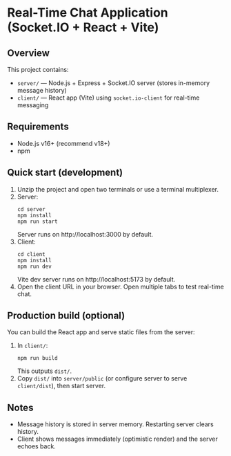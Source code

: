 # Real-Time Chat Application (Socket.IO + React + Vite)

## Overview
This project contains:
- `server/` — Node.js + Express + Socket.IO server (stores in-memory message history)
- `client/` — React app (Vite) using `socket.io-client` for real-time messaging

## Requirements
- Node.js v16+ (recommend v18+)
- npm

## Quick start (development)
1. Unzip the project and open two terminals or use a terminal multiplexer.
2. Server:
   ```
   cd server
   npm install
   npm run start
   ```
   Server runs on http://localhost:3000 by default.
3. Client:
   ```
   cd client
   npm install
   npm run dev
   ```
   Vite dev server runs on http://localhost:5173 by default.
4. Open the client URL in your browser. Open multiple tabs to test real-time chat.

## Production build (optional)
You can build the React app and serve static files from the server:
1. In `client/`:
   ```
   npm run build
   ```
   This outputs `dist/`.
2. Copy `dist/` into `server/public` (or configure server to serve `client/dist`), then start server.

## Notes
- Message history is stored in server memory. Restarting server clears history.
- Client shows messages immediately (optimistic render) and the server echoes back.
